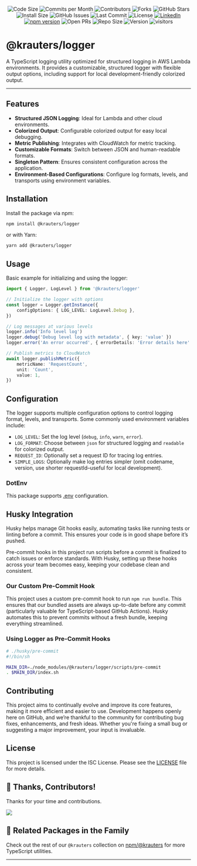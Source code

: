 <div align="center">

![Code Size](https://img.shields.io/github/languages/code-size/krauters/logger)
![Commits per Month](https://img.shields.io/github/commit-activity/m/krauters/logger)
![Contributors](https://img.shields.io/github/contributors/krauters/logger)
![Forks](https://img.shields.io/github/forks/krauters/logger)
![GitHub Stars](https://img.shields.io/github/stars/krauters/logger)
![Install Size](https://img.shields.io/npm/npm/dw/@krauters%2Flogger)
![GitHub Issues](https://img.shields.io/github/issues/krauters/logger)
![Last Commit](https://img.shields.io/github/last-commit/krauters/logger)
![License](https://img.shields.io/github/license/krauters/logger)
<a href="https://www.linkedin.com/in/coltenkrauter" target="_blank"><img src="https://img.shields.io/badge/LinkedIn-%230077B5.svg?&style=flat-square&logo=linkedin&logoColor=white" alt="LinkedIn"></a>
[![npm version](https://img.shields.io/npm/v/@krauters%2Flogger.svg?style=flat-square)](https://www.npmjs.org/package/@krauters/logger)
![Open PRs](https://img.shields.io/github/issues-pr/krauters/logger)
![Repo Size](https://img.shields.io/github/repo-size/krauters/logger)
![Version](https://img.shields.io/github/v/release/krauters/logger)
![visitors](https://visitor-badge.laobi.icu/badge?page_id=krauters/logger)

</div>

# @krauters/logger

A TypeScript logging utility optimized for structured logging in AWS Lambda environments. It provides a customizable, structured logger with flexible output options, including support for local development-friendly colorized output.

---

## Features

- **Structured JSON Logging**: Ideal for Lambda and other cloud environments.
- **Colorized Output**: Configurable colorized output for easy local debugging.
- **Metric Publishing**: Integrates with CloudWatch for metric tracking.
- **Customizable Formats**: Switch between JSON and human-readable formats.
- **Singleton Pattern**: Ensures consistent configuration across the application.
- **Environment-Based Configurations**: Configure log formats, levels, and transports using environment variables.

## Installation

Install the package via npm:

```sh
npm install @krauters/logger
```

or with Yarn:

```sh
yarn add @krauters/logger
```

## Usage

Basic example for initializing and using the logger:

```typescript
import { Logger, LogLevel } from '@krauters/logger'

// Initialize the logger with options
const logger = Logger.getInstance({
	configOptions: { LOG_LEVEL: LogLevel.Debug },
})

// Log messages at various levels
logger.info('Info level log')
logger.debug('Debug level log with metadata', { key: 'value' })
logger.error('An error occurred', { errorDetails: 'Error details here' })

// Publish metrics to CloudWatch
await logger.publishMetric({
	metricName: 'RequestCount',
	unit: 'Count',
	value: 1,
})
```

## Configuration

The logger supports multiple configuration options to control logging format, levels, and transports. Some commonly used environment variables include:

- `LOG_LEVEL`: Set the log level (`debug`, `info`, `warn`, `error`).
- `LOG_FORMAT`: Choose between `json` for structured logging and `readable` for colorized output.
- `REQUEST_ID`: Optionally set a request ID for tracing log entries.
- `SIMPLE_LOGS`: Optionally make log entries simpler (omit codename, version, use shorter requestId–useful for local development).

### DotEnv

This package supports [.env](https://www.npmjs.com/package/dotenv) configuration.

## Husky Integration

Husky helps manage Git hooks easily, automating tasks like running tests or linting before a commit. This ensures your code is in good shape before it’s pushed.

Pre-commit hooks in this project run scripts before a commit is finalized to catch issues or enforce standards. With Husky, setting up these hooks across your team becomes easy, keeping your codebase clean and consistent.

### Our Custom Pre-Commit Hook

This project uses a custom pre-commit hook to run `npm run bundle`. This ensures that our bundled assets are always up-to-date before any commit (particularly valuable for TypeScript-based GitHub Actions). Husky automates this to prevent commits without a fresh bundle, keeping everything streamlined.

### Using Logger as Pre-Commit Hooks

```sh
# ./husky/pre-commit
#!/bin/sh

MAIN_DIR=./node_modules/@krauters/logger/scripts/pre-commit
. $MAIN_DIR/index.sh
```

## Contributing

This project aims to continually evolve and improve its core features, making it more efficient and easier to use. Development happens openly here on GitHub, and we’re thankful to the community for contributing bug fixes, enhancements, and fresh ideas. Whether you're fixing a small bug or suggesting a major improvement, your input is invaluable.

## License

This project is licensed under the ISC License. Please see the [LICENSE](./LICENSE) file for more details.

## 🥂 Thanks, Contributors!

Thanks for your time and contributions.

<a href="https://github.com/krauters/logger/graphs/contributors">
  <img src="https://contrib.rocks/image?repo=krauters/logger" />
</a>

## 🔗 Related Packages in the Family
Check out the rest of our `@krauters` collection on [npm/@krauters](https://www.npmjs.com/search?q=%40krauters) for more TypeScript utilities.

---
